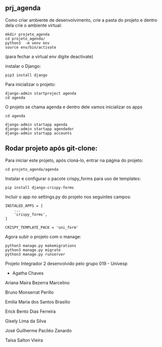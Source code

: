 <h2>prj_agenda</h2>

Como criar ambiente de desenvolvimento, crie a pasta do projeto e dentro dela crie o ambiente virtual:
``` 
mkdir projeto_agenda
cd projeto_agenda/
python3  -m venv env
source env/bin/activate
```

(para fechar a virtual env digite deactivate)

 instalar o Django:
```
pip3 install django
```
Para inicializar o projeto:
```
django-admin startproject agenda 
cd agenda
```
O projeto se chama agenda e dentro dele vamos inicializar os apps 
```
cd agenda

django-admin startapp agenda
django-admin startapp agendador
django-admin startapp accounts

```
<h2>Rodar projeto após git-clone:</h2>
Para iniciar este projeto, após cloná-lo, entrar na página do projeto:

```
cd projeto_agenda/agenda
```
Instalar e configurar o pacote crispy_forms para uso de templates:
```
pip install django-crispy-forms
```
Incluir o app no settings.py do projeto nos seguintes campos:
```
INSTALED_APPS = [
    ...
    'crispy_forms', 
]

CRISPY_TEMPLATE_PACK = 'uni_form'
```
Agora subir o projeto com o manage:
```
python3 manage.py makemigrations 
python3 manage.py migrate
python3 manage.py runserver
```

Projeto Integrador 2 desenvolvido pelo grupo 019 - Univesp
<ul>
    <li>Agatha Chaves</li>
</ul>


Ariana Maira Bezerra Marcelino

Bruno Monserrat Perillo

Emilia Maria dos Santos Brasilio

Erick Bento Dias Ferreira

Gisely Lima da Silva

José Guilherme Paciléo Zanardo

Taísa Salton Vieira

